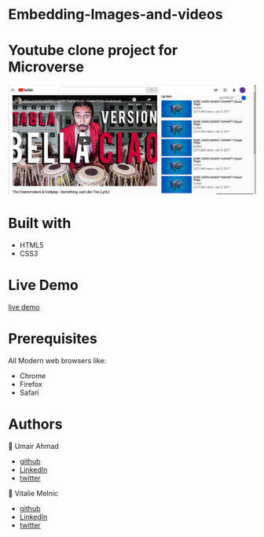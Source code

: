 # Embedding-Images-and-videos

Youtube clone project for Microverse
===================

![Image description](https://github.com/UmairAhmad125/Embedding-Images-and-videos/blob/video-feature/resources/screenshot.png)



# Built with #
 - HTML5 
  - CSS3 


# Live Demo #
[live demo](https://jovial-neumann-6765b0.netlify.app/)


 # Prerequisites #
 All Modern web browsers like:
- Chrome 
- Firefox
 - Safari



 # Authors # 


👤 Umair Ahmad
 - [github](https://github.com/UmairAhmad125)
 - [LinkedIn](https://www.linkedin.com/in/umair-ahmad-b5a89015a/)  
- [twitter](@umairahmadDP)   


👤 Vitalie Melnic
- [github](https://github.com/vmwhoami)
- [LinkedIn](https://www.linkedin.com/in/vitalie-melnic-5802198a/)
- [twitter](@vmwhoami)
